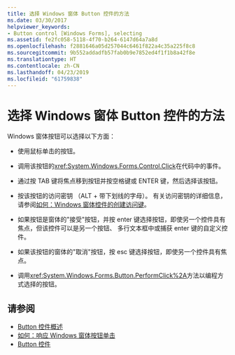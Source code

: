 ```yaml
---
title: 选择 Windows 窗体 Button 控件的方法
ms.date: 03/30/2017
helpviewer_keywords:
- Button control [Windows Forms], selecting
ms.assetid: fe2fc058-5118-4f70-b264-6147d64a7a8d
ms.openlocfilehash: f2881646a05d257044c6461f822a4c35a225f8c8
ms.sourcegitcommit: 9b552addadfb57fab0b9e7852ed4f1f1b8a42f8e
ms.translationtype: HT
ms.contentlocale: zh-CN
ms.lasthandoff: 04/23/2019
ms.locfileid: "61759838"
---
```

# <a name="ways-to-select-a-windows-forms-button-control"></a>选择 Windows 窗体 Button 控件的方法
Windows 窗体按钮可以选择以下方面：  
  
- 使用鼠标单击的按钮。  
  
- 调用该按钮的<xref:System.Windows.Forms.Control.Click>在代码中的事件。  
  
- 通过按 TAB 键将焦点移到按钮并按空格键或 ENTER 键，然后选择该按钮。  
  
- 按该按钮的访问密钥 （ALT + 带下划线的字母）。 有关访问密钥的详细信息，请参阅[如何：Windows 窗体控件的创建访问键](how-to-create-access-keys-for-windows-forms-controls.md)。  
  
- 如果按钮是窗体的"接受"按钮，并按 enter 键选择按钮，即使另一个控件具有焦点，但该控件可以是另一个按钮、 多行文本框中或捕获 enter 键的自定义控件。  
  
- 如果该按钮的窗体的"取消"按钮，按 esc 键选择按钮，即使另一个控件具有焦点。  
  
- 调用<xref:System.Windows.Forms.Button.PerformClick%2A>方法以编程方式选择的按钮。  
  
## <a name="see-also"></a>请参阅

- [Button 控件概述](button-control-overview-windows-forms.md)
- [如何：响应 Windows 窗体按钮单击](how-to-respond-to-windows-forms-button-clicks.md)
- [Button 控件](button-control-windows-forms.md)
